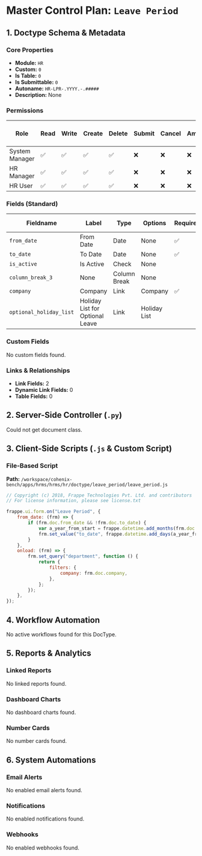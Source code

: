 # Master Control Plan: `Leave Period`

## 1. Doctype Schema & Metadata

### Core Properties
- **Module:** `HR`
- **Custom:** `0`
- **Is Table:** `0`
- **Is Submittable:** `0`
- **Autoname:** `HR-LPR-.YYYY.-.#####`
- **Description:** None

### Permissions
| Role | Read | Write | Create | Delete | Submit | Cancel | Amend | Report | Import | Export | Print | Email | Share | Set User Perms |
|---|---|---|---|---|---|---|---|---|---|---|---|---|---|---|
| System Manager | ✅ | ✅ | ✅ | ✅ | ❌ | ❌ | ❌ | ✅ | ❌ | ✅ | ✅ | ✅ | ✅ | ❌ |
| HR Manager | ✅ | ✅ | ✅ | ✅ | ❌ | ❌ | ❌ | ✅ | ❌ | ✅ | ✅ | ✅ | ✅ | ❌ |
| HR User | ✅ | ✅ | ✅ | ✅ | ❌ | ❌ | ❌ | ✅ | ❌ | ✅ | ✅ | ✅ | ✅ | ❌ |


### Fields (Standard)
| Fieldname | Label | Type | Options | Required | Hidden | Read Only | Default | Description |
|---|---|---|---|---|---|---|---|---|
| `from_date` | From Date | Date | None | ✅ |  |  | None | None |
| `to_date` | To Date | Date | None | ✅ |  |  | None | None |
| `is_active` | Is Active | Check | None |  |  |  | 0 | None |
| `column_break_3` | None | Column Break | None |  |  |  | None | None |
| `company` | Company | Link | Company | ✅ |  |  | None | None |
| `optional_holiday_list` | Holiday List for Optional Leave | Link | Holiday List |  |  |  | None | None |


### Custom Fields
No custom fields found.


### Links & Relationships
- **Link Fields:** 2
- **Dynamic Link Fields:** 0
- **Table Fields:** 0

## 2. Server-Side Controller (`.py`)
Could not get document class.


## 3. Client-Side Scripts (`.js` & Custom Script)
### File-Based Script
**Path:** `/workspace/cohenix-bench/apps/hrms/hrms/hr/doctype/leave_period/leave_period.js`
```javascript
// Copyright (c) 2018, Frappe Technologies Pvt. Ltd. and contributors
// For license information, please see license.txt

frappe.ui.form.on("Leave Period", {
	from_date: (frm) => {
		if (frm.doc.from_date && !frm.doc.to_date) {
			var a_year_from_start = frappe.datetime.add_months(frm.doc.from_date, 12);
			frm.set_value("to_date", frappe.datetime.add_days(a_year_from_start, -1));
		}
	},
	onload: (frm) => {
		frm.set_query("department", function () {
			return {
				filters: {
					company: frm.doc.company,
				},
			};
		});
	},
});

```




## 4. Workflow Automation
No active workflows found for this DocType.


## 5. Reports & Analytics
### Linked Reports
No linked reports found.


### Dashboard Charts
No dashboard charts found.


### Number Cards
No number cards found.


## 6. System Automations
### Email Alerts
No enabled email alerts found.


### Notifications
No enabled notifications found.


### Webhooks
No enabled webhooks found.
